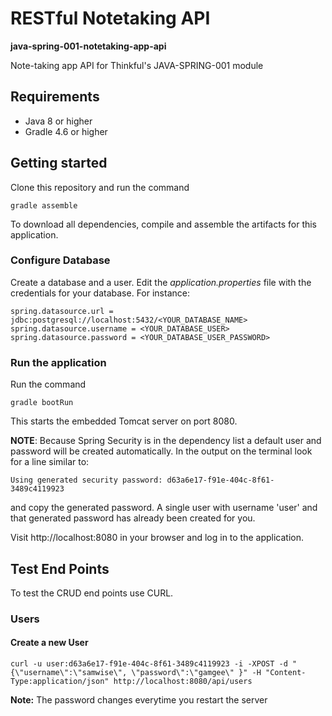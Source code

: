 # RESTful Notetaking API
__java-spring-001-notetaking-app-api__

Note-taking app API for Thinkful's JAVA-SPRING-001 module

## Requirements

- Java 8 or higher
- Gradle 4.6 or higher

## Getting started
Clone this repository and run the command

```
gradle assemble
```

To download all dependencies, compile and assemble the artifacts for this application. 

### Configure Database
Create a database and a user. Edit the _application.properties_ file with the credentials for your database. For instance:

```
spring.datasource.url = jdbc:postgresql://localhost:5432/<YOUR_DATABASE_NAME>
spring.datasource.username = <YOUR_DATABASE_USER>
spring.datasource.password = <YOUR_DATABASE_USER_PASSWORD>
```

### Run the application
Run the command

```
gradle bootRun
```
This starts the embedded Tomcat server on port 8080.

**NOTE**: Because Spring Security is in the dependency list a default user and password will be created automatically. In the output on the terminal  look for a line similar to:
```
Using generated security password: d63a6e17-f91e-404c-8f61-3489c4119923
```
and copy the generated password. A single user with username 'user' and that generated password has already been created for you.

Visit http://localhost:8080 in your browser and log in to the application.

## Test End Points
To test the CRUD end points use CURL.

### Users
#### Create a new User
```
curl -u user:d63a6e17-f91e-404c-8f61-3489c4119923 -i -XPOST -d "{\"username\":\"samwise\", \"password\":\"gamgee\" }" -H "Content-Type:application/json" http://localhost:8080/api/users
```
**Note:** The password changes everytime you restart the server
